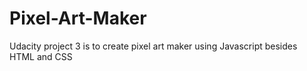 # Pixel-Art-Maker
Udacity project 3 is to create pixel art maker using Javascript besides HTML and CSS
